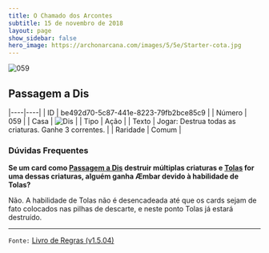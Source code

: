 ```yaml
---
title: O Chamado dos Arcontes
subtitle: 15 de novembro de 2018
layout: page
show_sidebar: false
hero_image: https://archonarcana.com/images/5/5e/Starter-cota.jpg
---
```


![059](https://cdn.keyforgegame.com/media/card_front/pt/341_059_WW6PQP2CGM8H_pt.png)

## Passagem a Dis

|----|----|
| ID | be492d70-5c87-441e-8223-79fb2bce85c9 |
| Número | 059 |
| Casa | ![Dis](https://archonarcana.com/images/thumb/e/e8/Dis.png/22px-Dis.png "Dis") |
| Tipo | Ação |
| Texto | Jogar: Destrua todas as criaturas. Ganhe 3 correntes. |
| Raridade | Comum |

### Dúvidas Frequentes

**Se um card como [Passagem a Dis](/cota/059) destruir múltiplas
criaturas e [Tolas](/cota/103) for uma dessas criaturas, alguém ganha
Æmbar devido à habilidade de Tolas?**

Não. A habilidade de Tolas não é desencadeada até que os cards
sejam de fato colocados nas pilhas de descarte, e neste ponto Tolas já
estará destruído.

<hr/>

`Fonte:` [Livro de Regras (v1.5.04)](https://drive.google.com/open?id=14pM1J8ZR_4hZbGFZt-ArQdAGsHCPEQdE)
